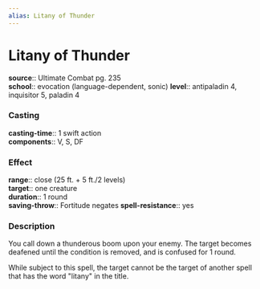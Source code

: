 ```yaml
---
alias: Litany of Thunder
---
```


# Litany of Thunder 

**source**:: Ultimate Combat pg. 235  
**school**:: evocation (language-dependent, sonic)
**level**:: antipaladin 4, inquisitor 5, paladin 4

### Casting 

**casting-time**:: 1 swift action  
**components**:: V, S, DF

### Effect 

**range**:: close (25 ft. + 5 ft./2 levels)  
**target**:: one creature  
**duration**:: 1 round  
**saving-throw**:: Fortitude negates
**spell-resistance**:: yes

### Description 

You call down a thunderous boom upon your enemy. The target becomes deafened until the condition is removed, and is confused for 1 round.  
  
While subject to this spell, the target cannot be the target of another spell that has the word "litany" in the title.
